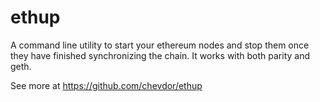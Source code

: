 # ethup

A command line utility to start your ethereum nodes and stop them once they have finished synchronizing the chain. It works with both parity and geth.

See more at https://github.com/chevdor/ethup